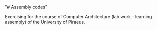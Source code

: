 "# Assembly codes" 

Exercising for the course of Computer Architecture (lab work - learning assembly) of the University of Piraeus.
